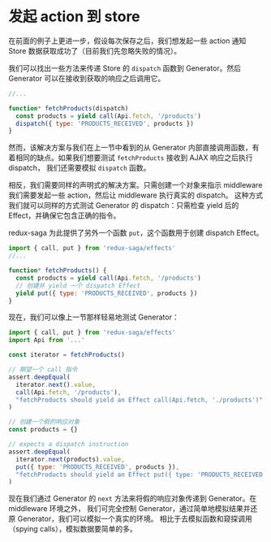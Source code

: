 # 发起 action 到 store

在前面的例子上更进一步，假设每次保存之后，我们想发起一些 action 通知 Store 数据获取成功了（目前我们先忽略失败的情况）。

我们可以找出一些方法来传递 Store 的 `dispatch` 函数到 Generator。然后 Generator 可以在接收到获取的响应之后调用它。

```javascript
//...

function* fetchProducts(dispatch)
  const products = yield call(Api.fetch, '/products')
  dispatch({ type: 'PRODUCTS_RECEIVED', products })
}
```

然而，该解决方案与我们在上一节中看到的从 Generator 内部直接调用函数，有着相同的缺点。如果我们想要测试 `fetchProducts` 接收到 AJAX 响应之后执行 dispatch，
我们还需要模拟 `dispatch` 函数。

相反，我们需要同样的声明式的解决方案。只需创建一个对象来指示 middleware 我们需要发起一些 action，然后让 middleware 执行真实的 dispatch。
这种方式我们就可以同样的方式测试 Generator 的 dispatch：只需检查 yield 后的 Effect，并确保它包含正确的指令。

redux-saga 为此提供了另外一个函数 `put`，这个函数用于创建 dispatch Effect。

```javascript
import { call, put } from 'redux-saga/effects'
//...

function* fetchProducts() {
  const products = yield call(Api.fetch, '/products')
  // 创建并 yield 一个 dispatch Effect
  yield put({ type: 'PRODUCTS_RECEIVED', products })
}
```

现在，我们可以像上一节那样轻易地测试 Generator：

```javascript
import { call, put } from 'redux-saga/effects'
import Api from '...'

const iterator = fetchProducts()

// 期望一个 call 指令
assert.deepEqual(
  iterator.next().value,
  call(Api.fetch, '/products'),
  "fetchProducts should yield an Effect call(Api.fetch, './products')"
)

// 创建一个假的响应对象
const products = {}

// expects a dispatch instruction
assert.deepEqual(
  iterator.next(products).value,
  put({ type: 'PRODUCTS_RECEIVED', products }),
  "fetchProducts should yield an Effect put({ type: 'PRODUCTS_RECEIVED', products })"
)
```

现在我们通过 Generator 的 `next` 方法来将假的响应对象传递到 Generator。在 middleware 环境之外，
我们可完全控制 Generator，通过简单地模拟结果并还原 Generator，我们可以模拟一个真实的环境。
相比于去模拟函数和窥探调用（spying calls），模拟数据要简单的多。